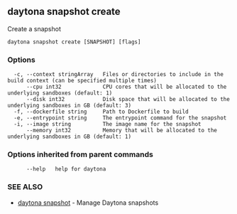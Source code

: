 ## daytona snapshot create

Create a snapshot

```
daytona snapshot create [SNAPSHOT] [flags]
```

### Options

```
  -c, --context stringArray   Files or directories to include in the build context (can be specified multiple times)
      --cpu int32             CPU cores that will be allocated to the underlying sandboxes (default: 1)
      --disk int32            Disk space that will be allocated to the underlying sandboxes in GB (default: 3)
  -f, --dockerfile string     Path to Dockerfile to build
  -e, --entrypoint string     The entrypoint command for the snapshot
  -i, --image string          The image name for the snapshot
      --memory int32          Memory that will be allocated to the underlying sandboxes in GB (default: 1)
```

### Options inherited from parent commands

```
      --help   help for daytona
```

### SEE ALSO

* [daytona snapshot](daytona_snapshot.md)  - Manage Daytona snapshots
